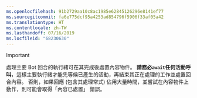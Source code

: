 ```yaml
---
ms.openlocfilehash: 91b2729aa10c8ac1985e62845126296e8141ef77
ms.sourcegitcommit: fa6e775dcf95a4253ad854796f5906f33af05a42
ms.translationtype: HT
ms.contentlocale: zh-TW
ms.lasthandoff: 07/16/2019
ms.locfileid: "68230630"
---
```

> [!IMPORTANT]
> 處理主要 Bot 回合的執行緒可在其完成後處置內容物件。 **請務必`await`任何活動呼叫**，這樣主要執行緒才能先等候已產生的活動，再結束其正在處理的工作並處置回合內容。 否則，如果回應 (包含其處理常式) 佔用大量時間，並嘗試在內容物件上動作，則可能會取得「內容已處置」  錯誤。